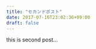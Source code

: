 ```yaml
---
title: "セカンドポスト"
date: 2017-07-16T23:02:36+09:00
draft: false
---
```


this is second post...

<!--more-->
